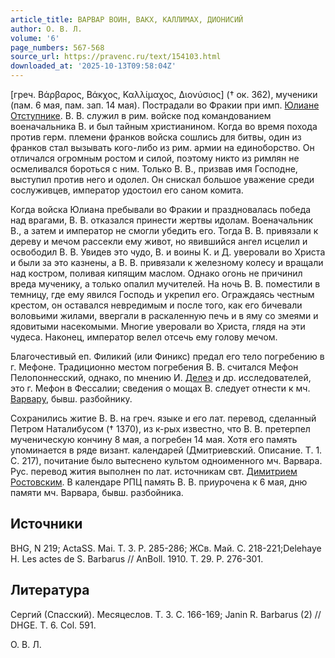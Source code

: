 ```yaml
---
article_title: ВАРВАР ВОИН, ВАКХ, КАЛЛИМАХ, ДИОНИСИЙ
author: О. В. Л.
volume: '6'
page_numbers: 567-568
source_url: https://pravenc.ru/text/154103.html
downloaded_at: '2025-10-13T09:58:04Z'
---
```


[греч. Βάρβαρος, Βάκχος, Καλλίμαχος, Διονύσιος] († ок. 362), мученики (пам. 6 мая, пам. зап. 14 мая). Пострадали во Фракии при имп. [Юлиане Отступнике](<https://pravenc.ru/text/Юлиане Отступнике.html>). В. В. служил в рим. войске под командованием военачальника В. и был тайным христианином. Когда во время похода против герм. племени франков войска сошлись для битвы, один из франков стал вызывать кого-либо из рим. армии на единоборство. Он отличался огромным ростом и силой, поэтому никто из римлян не осмеливался бороться с ним. Только В. В., призвав имя Господне, выступил против него и одолел. Он снискал большое уважение среди сослуживцев, император удостоил его саном комита.

Когда войска Юлиана пребывали во Фракии и праздновалась победа над врагами, В. В. отказался принести жертвы идолам. Военачальник В., а затем и император не смогли убедить его. Тогда В. В. привязали к дереву и мечом рассекли ему живот, но явившийся ангел исцелил и освободил В. В. Увидев это чудо, В. и воины К. и Д. уверовали во Христа и были за это казнены, а В. В. привязали к железному колесу и вращали над костром, поливая кипящим маслом. Однако огонь не причинил вреда мученику, а только опалил мучителей. На ночь В. В. поместили в темницу, где ему явился Господь и укрепил его. Ограждаясь честным крестом, он оставался невредимым и после того, как его бичевали воловьими жилами, ввергали в раскаленную печь и в яму со змеями и ядовитыми насекомыми. Многие уверовали во Христа, глядя на эти чудеса. Наконец, император велел отсечь ему голову мечом.

Благочестивый еп. Филикий (или Финикс) предал его тело погребению в г. Мефоне. Традиционно местом погребения В. В. считался Мефон Пелопоннесский, однако, по мнению И. [Делеэ](https://pravenc.ru/text/Делеэ.html) и др. исследователей, это г. Мефон в Фессалии; сведения о мощах В. следует отнести к мч. [Варвару](https://pravenc.ru/text/Варвару.html), бывш. разбойнику.

Сохранились житие В. В. на греч. языке и его лат. перевод, сделанный Петром Наталибусом († 1370), из к-рых известно, что В. В. претерпел мученическую кончину 8 мая, а погребен 14 мая. Хотя его память упоминается в ряде визант. календарей (Дмитриевский. Описание. Т. 1. С. 217), почитание было вытеснено культом одноименного мч. Варвара. Рус. перевод жития выполнен по лат. источникам свт. [Димитрием Ростовским](<https://pravenc.ru/text/Димитрием Ростовским.html>). В календаре РПЦ память В. В. приурочена к 6 мая, дню памяти мч. Варвара, бывш. разбойника.

## Источники

BHG, N 219; ActaSS. Mai. T. 3. P. 285-286; ЖСв. Май. С. 218-221;Delehaye H. Les actes de S. Barbarus // AnBoll. 1910. T. 29. P. 276-301.

## Литература

Сергий (Спасский). Месяцеслов. Т. 3. С. 166-169; Janin R. Barbarus (2) // DHGE. T. 6. Col. 591.

О. В. Л.
